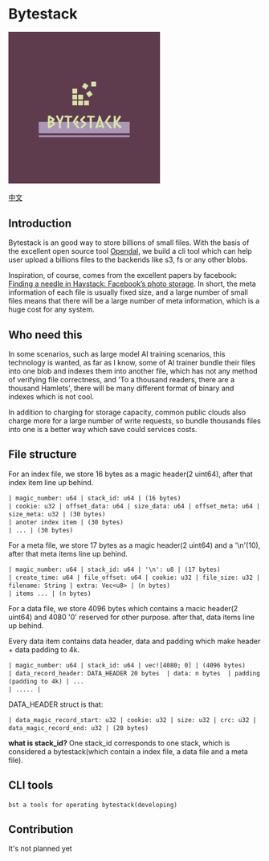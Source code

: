 # Bytestack

<img src="docs/logo.png" style="width: 60%">

[中文](./docs/README_CN.md)

## Introduction 
Bytestack is an good way to store billions of small files. With the basis of the excellent open source tool [Opendal](https://github.com/apache/incubator-opendal), we build a cli tool which can help user upload a billions files to the backends like s3, fs or any other blobs.

Inspiration, of course, comes from the excellent papers by facebook: [Finding a needle in Haystack: Facebook’s photo storage](https://www.usenix.org/legacy/event/osdi10/tech/full_papers/Beaver.pdf). In short, the meta information of each file is usually fixed size, and a large number of small files means that there will be a large number of meta information, which is a huge cost for any system.

## Who need this
In some scenarios, such as large model AI training scenarios, this technology is wanted, as far as I know, some of AI trainer bundle their files into one blob and indexes them into another file, which has not any method of verifying file correctness, and 'To a thousand readers, there are a thousand Hamlets', there will be many different format of binary and indexes which is not cool.

In addition to charging for storage capacity, common public clouds also charge more for a large number of write requests, so bundle thousands files into one is a better way which save could services costs.

## File structure

For an index file, we store 16 bytes as a magic header(2 uint64), after that index item line up behind.
```
| magic_number: u64 | stack_id: u64 | (16 bytes)
| cookie: u32 | offset_data: u64 | size_data: u64 | offset_meta: u64 | size_meta: u32 | (30 bytes)
| anoter index item | (30 bytes)
| ... | (30 bytes)

```

For a meta file, we store 17 bytes as a magic header(2 uint64) and a '\n'(10), after that meta items line up behind.

```
| magic_number: u64 | stack_id: u64 | '\n': u8 | (17 bytes)
| create_time: u64 | file_offset: u64 | cookie: u32 | file_size: u32 | filename: String | extra: Vec<u8> | (n bytes)
| items ... | (n bytes)
```

For a data file, we store 4096 bytes which contains a macic header(2 uint64) and 4080 '0' reserved for other purpose. after that, data items line up behind.

Every data item contains data header, data and padding which make header + data padding to 4k.

```
| magic_number: u64 | stack_id: u64 | vec![4080; 0] | (4096 bytes)
| data_record_header: DATA_HEADER 20 bytes  | data: n bytes  | padding (padding to 4k) | ...
| ..... | 
```

DATA_HEADER struct is that:

```
| data_magic_record_start: u32 | cookie: u32 | size: u32 | crc: u32 | data_magic_record_end: u32 | (20 bytes)
```

**what is stack_id?** One stack_id corresponds to one stack, which is considered a bytestack(which contain a index file, a data file and a meta file).

## CLI tools

```
bst a tools for operating bytestack(developing)
```

## Contribution

It's not planned yet